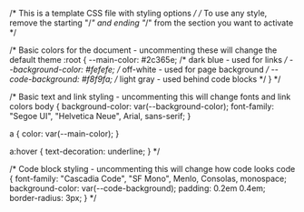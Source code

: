/* This is a template CSS file with styling options */
/* To use any style, remove the starting "/*" and ending "*/" from the section you want to activate */

/* Basic colors for the document - uncommenting these will change the default theme
:root {
 --main-color: #2c365e;        /* dark blue - used for links */
 --background-color: #fefefe;  /* off-white - used for page background */
 --code-background: #f8f9fa;   /* light gray - used behind code blocks */
}
*/

/* Basic text and link styling - uncommenting this will change fonts and link colors 
body {
 background-color: var(--background-color);
 font-family: "Segoe UI", "Helvetica Neue", Arial, sans-serif;
}

a {
 color: var(--main-color);
}

a:hover {
 text-decoration: underline;
}
*/

/* Code block styling - uncommenting this will change how code looks 
code {
 font-family: "Cascadia Code", "SF Mono", Menlo, Consolas, monospace;
 background-color: var(--code-background);
 padding: 0.2em 0.4em;
 border-radius: 3px;
}
*/